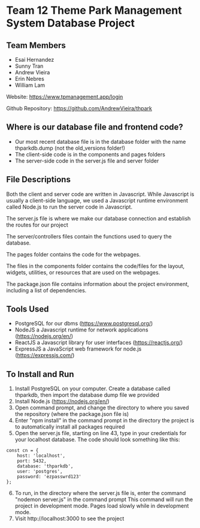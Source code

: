 # Team 12 Theme Park Management System Database Project

## Team Members
- Esai Hernandez
- Sunny Tran
- Andrew Vieira
- Erin Nebres
- William Lam

Website: https://www.tpmanagement.app/login

Github Repository: https://github.com/AndrewVieira/thpark

## Where is our database file and frontend code?
- Our most recent database file is in the database folder with the name thparkdb.dump (not the old_versions folder!)
- The client-side code is in the components and pages folders
- The server-side code in the server.js file and server folder

## File Descriptions
Both the client and server code are written in Javascript. While Javascript is usually a client-side language, we used a Javascript runtime environment called Node.js to run the server code in Javascript.

The server.js file is where we make our database connection and establish the routes for our project

The server/controllers files contain the functions used to query the database.

The pages folder contains the code for the webpages.

The files in the components folder contains the code/files for the layout, widgets, utilities, or resources that are used on the webpages.

The package.json file contains information about the project environment, including a list of dependencies.

## Tools Used
- PostgreSQL for our dbms (https://www.postgresql.org/)
- NodeJS a Javascript runtime for network applications (https://nodejs.org/en/)
- ReactJS a Javascript library for user interfaces (https://reactjs.org/)
- ExpressJS a JavaScript web framework for node.js (https://expressjs.com/)

## To Install and Run
1. Install PostgreSQL on your computer. Create a database called thparkdb, then import the database dump file we provided
2. Install Node.js (https://nodejs.org/en/)
3. Open command prompt, and change the directory to where you saved the repository (where the package.json file is)
4. Enter "npm install" in the command prompt in the directory the project is to automatically install all packages required
5. Open the server.js file, starting on line 43, type in your credentials for your localhost database.
The code should look something like this:
```
const cn = {
	host: 'localhost',
	port: 5432,
	database: 'thparkdb',
	user: 'postgres',
	password: 'ezpasswrd123'
};
```
6. To run, in the directory where the server.js file is, enter the command "nodemon server.js" in the command prompt
This command will run the project in development mode. Pages load slowly while in development mode.
7. Visit http://localhost:3000 to see the project
